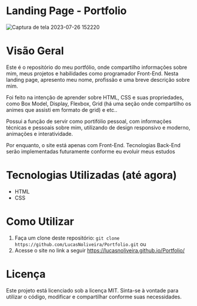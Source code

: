# Landing Page - Portfolio
![Captura de tela 2023-07-26 152220](https://github.com/LucasNoliveira/Portfolio/assets/83134855/76237736-1c89-4960-baf2-7c2d54111d32)

# Visão Geral
Este é o repositório do meu portfólio, onde compartilho informações sobre mim, meus projetos e habilidades como programador Front-End. Nesta landing page, apresento meu nome, profissão e uma breve descrição sobre mim.

Foi feito na intenção de aprender sobre HTML, CSS e suas propriedades, como Box Model, Display, Flexbox, Grid (há uma seção onde compartilho os animes que assisti em formato de grid) e etc..



Possui a função de servir como portifólio pessoal, com informações técnicas e pessoais sobre mim, utilizando de design responsivo e moderno, animações e interatividade.

Por enquanto, o site está apenas com Front-End. Tecnologias Back-End serão implementadas futuramente conforme eu evoluir meus estudos

# Tecnologias Utilizadas (até agora)
- HTML
- CSS

# Como Utilizar
1. Faça um clone deste repositório:
` git clone https://github.com/LucasNoliveira/Portfolio.git `
ou
2. Acesse o site no link a seguir https://lucasnoliveira.github.io/Portfolio/

# Licença
Este projeto está licenciado sob a licença MIT. Sinta-se à vontade para utilizar o código, modificar e compartilhar conforme suas necessidades.


